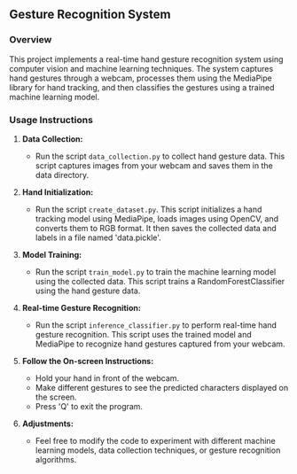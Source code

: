 ## Gesture Recognition System

### Overview
This project implements a real-time hand gesture recognition system using computer vision and machine learning techniques. The system captures hand gestures through a webcam, processes them using the MediaPipe library for hand tracking, and then classifies the gestures using a trained machine learning model.

### Usage Instructions

1. **Data Collection:**
   - Run the script `data_collection.py` to collect hand gesture data. This script captures images from your webcam and saves them in the data directory.

2. **Hand Initialization:**
   - Run the script `create_dataset.py`. This script initializes a hand tracking model using MediaPipe, loads images using OpenCV, and converts them to RGB format. It then saves the collected data and labels in a file named 'data.pickle'.

3. **Model Training:**
   - Run the script `train_model.py` to train the machine learning model using the collected data. This script trains a RandomForestClassifier using the hand gesture data.

4. **Real-time Gesture Recognition:**
   - Run the script `inference_classifier.py` to perform real-time hand gesture recognition. This script uses the trained model and MediaPipe to recognize hand gestures captured from your webcam.

5. **Follow the On-screen Instructions:**
   - Hold your hand in front of the webcam.
   - Make different gestures to see the predicted characters displayed on the screen.
   - Press 'Q' to exit the program.

6. **Adjustments:**
   - Feel free to modify the code to experiment with different machine learning models, data collection techniques, or gesture recognition algorithms.

